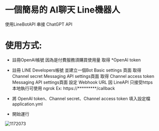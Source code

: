 # 一個簡易的 AI聊天 Line機器人
使用LineBotAPI 串接 ChatGPT API




# 使用方式:
* 註冊OpenAI帳號
因為是付費服務須購買使用量
取得 *OpenAI token


* 註冊 LINE Developers帳號
並建立一個Bot
Basic settings 頁面 取得 Channel secret
Messaging API settings頁面 取得 Channel access token
Messaging API settings頁面 設定 Webhook URL
因 LineAPI 只接受https 本地執行可使用 ngrok
Ex: https://*********/callback

* 將 OpenAI token、Channel secret、Channel access token
填入設定檔 application.yml

* 開始運行

![1172073](https://github.com/max7789632/LineRobot-OpenAi/assets/73981687/4530e0b7-7c90-43e6-9df3-76d110ff864e)
